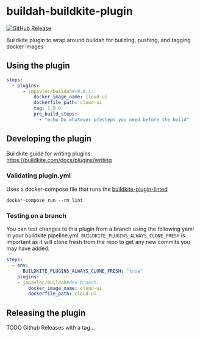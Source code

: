 # buildah-buildkite-plugin
[![GitHub Release](https://img.shields.io/github/release/jmpavlec/buildah-buildkite-plugin.svg)](https://github.com/jmpavlec/buildah-buildkite-plugin/releases)

Buildkite plugin to wrap around buildah for building, pushing, and tagging docker images

## Using the plugin

```yaml
steps:
  - plugins:
      - jmpavlec/buildah#v0.0.1:
          docker_image_name: cloud-ui
          dockerfile_path: cloud-ui
          tag: 1.0.0
          pre_build_steps:
            - "echo Do whatever presteps you need before the build"
```

## Developing the plugin

Buildkite guide for writing plugins: https://buildkite.com/docs/plugins/writing

### Validating plugin.yml
Uses a docker-compose file that runs the [buildkite-plugin-linted](https://github.com/buildkite-plugins/buildkite-plugin-linter)

```shell
docker-compose run --rm lint
```


### Testing on a branch
You can test changes to this plugin from a branch using the following yaml in your buildkite pipeline.yml.
`BUILDKITE_PLUGINS_ALWAYS_CLONE_FRESH` is important as it will clone fresh from the repo to get any new commits
you may have added.

```yaml
steps:
  - env:
      BUILDKITE_PLUGINS_ALWAYS_CLONE_FRESH: "true"
    plugins:
    - jmpavlec/buildah#dev-branch:
        docker_image_name: cloud-ui
        dockerfile_path: cloud-ui
```
## Releasing the plugin
TODO Github Releases with a tag...